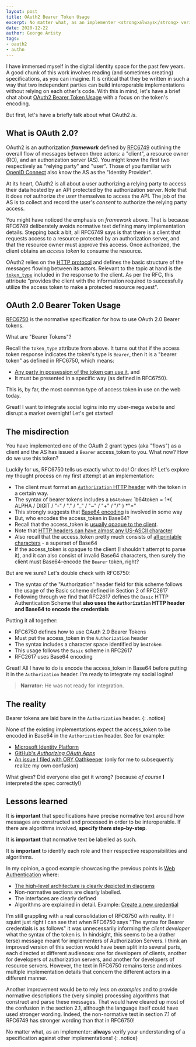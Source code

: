 ```yaml
---
layout: post
title: OAuth2 Bearer Token Usage
excerpt: No matter what, as an implementer <strong>always</strong> verify your understanding of a specification against other implementations.
date: 2020-12-22
author: George Aristy
tags:
- oauth2
- authn
---
```


I have immersed myself in the digital identity space for the past few years. A good chunk of this work
involves reading (and sometimes creating) specifications, as you can imagine. It is critical that they
be written in such a way that two independent parties can build interoperable implementations
without relying on each other's code. With this in mind, let's have a brief chat about
[OAuth2 Bearer Token Usage](https://tools.ietf.org/html/rfc6750) with a focus on the token's encoding.

But first, let's have a briefly talk about what OAuth2 _is_. 

## What is OAuth 2.0?

OAuth2 is an authorization **_framework_** defined by [RFC6749](https://tools.ietf.org/html/rfc6749) outlining
the overall flow of messages between three actors: a "client", a resource owner (RO), and an authorization server (AS).
You might know the first two respectively as "relying party" and "user". Those of you familiar with
[OpenID Connect](https://openid.net/specs/openid-connect-core-1_0.html) also know the AS as the "Identity Provider".

At its heart, OAuth2 is all about a user authorizing a relying party to access their data hosted by an API
protected by the authorization server. Note that it does _not_ authorize _the user_ themselves to access the
API. The job of the AS is to collect and record the user's _consent_ to authorize the relying party access.

You might have noticed the emphasis on _framework_ above. That is because RFC6749 deliberately avoids
normative text defining many implementation details. Stepping back a bit, all RFC6749 says is that there is a client
that requests access to a resource protected by an authorization server, and that the resource owner must
approve this access. Once authorized, the client obtains an _access token_ to consume the resource.

OAuth2 relies on the [HTTP protocol](https://tools.ietf.org/html/rfc2616) and defines the basic structure of the messages
flowing between its actors. Relevant to the topic at hand is the [`token_type`](https://tools.ietf.org/html/rfc6749#section-7.1)
included in the response to the client. As per the RFC, this attribute "provides the client with the information
required to successfully utilize the access token to make a protected resource request".

## OAuth 2.0 Bearer Token Usage

[RFC6750](https://tools.ietf.org/html/rfc6750) is the normative specification for how to use OAuth 2.0 Bearer tokens.

What are "Bearer Tokens"?

Recall the `token_type` attribute from above. It turns out that if the access token response indicates the token's type
is `Bearer`, then it is a "bearer token" as defined in RFC6750, which means:

* [Any party in possession of the token can use it](https://tools.ietf.org/html/rfc6750#section-1.2), and
* It must be presented in a specific way (as defined in RFC6750).

This is, by far, the most common type of access token in use on the web today.

Great! I want to integrate social logins into my uber-mega website and disrupt a market overnight!
Let's get started!

## The misdirection

You have implemented one of the OAuth 2 grant types (aka "flows") as a client and the AS has issued a `Bearer`
access_token to you. What now? How do we use this token?

Luckily for us, RFC6750 tells us exactly what to do! Or does it? Let's explore my thought process on my first attempt at an implementation:

* The client must format an [`Authorization` HTTP header](https://tools.ietf.org/html/rfc6750#section-2.1)
with the token in a certain way.
* The syntax of bearer tokens includes a `b64token`: `b64token = 1*( ALPHA / DIGIT / "-" / "." / "_" / "~" / "+" / "/" ) *"="
* This strongly suggests that [Base64 encoding](https://tools.ietf.org/html/rfc4648#section-4) is involved in some way
* But, who encodes the access_token in Base64?
* Recall that the access_token is [usually opaque to the client](https://tools.ietf.org/html/rfc6749#section-1.4).
* Note that [HTTP headers can have almost any US-ASCII character](https://tools.ietf.org/html/rfc7230#section-3.2.6)
* Also recall that the access_token pretty much consists of [all printable characters](https://tools.ietf.org/html/rfc6749#appendix-A.12) - a superset of Base64
* If the access_token is opaque to the client (I shouldn't attempt to parse it), and it can also consist of invalid Base64 characters, then surely the client must Base64-encode the `Bearer` token, right?

But are we sure? Let's double check with RFC6750:

* The syntax of the "Authorization" header field for this scheme follows the usage of the Basic scheme defined in Section 2 of RFC2617
* Following through we find that RFC2617 defines the `Basic` HTTP Authentication Scheme that **also uses the `Authorization` HTTP header and Base64 to encode the credentials**

Putting it all together:

* RFC6750 defines how to use OAuth 2.0 Bearer Tokens
* Must put the access_token in the `Authorization` header
* The syntax includes a character space identified by `b64token`
* This usage follows the `Basic` scheme in RFC2617
* RFC2617 uses Base64 encoding

Great! All I have to do is encode the access_token in Base64 before putting it in the `Authorization` header.
I'm ready to integrate my social logins!

> **Narrator:** He was not ready for integration.

## The reality

Bearer tokens are laid bare in the `Authorization` header.
{: .notice}

None of the existing implementations expect the access_token to be encoded in Base64 in the `Authorization` header.
See for example:

* [Microsoft Identity Platform](https://docs.microsoft.com/en-us/azure/active-directory/develop/v2-oauth2-auth-code-flow#use-the-access-token)
* [GitHub's _Authorizing OAuth Apps_](https://docs.github.com/en/free-pro-team@latest/developers/apps/authorizing-oauth-apps#3-use-the-access-token-to-access-the-api)
* [An issue I filed with ORY Oathkeeper](https://github.com/ory/oathkeeper/issues/597) (only for me to subsequently realize my own confusion)

What gives? Did everyone else get it wrong? (because _of course_ **I** interpreted the spec correctly!)

## Lessons learned

It is **important** that specifications have precise normative text around how messages are constructed
and processed in order to be interoperable. If there are algorithms involved, **specify them step-by-step**.

It is **important** that normative text be labelled as such.

It is **important** to identify each role and their respective responsibilities and algorithms.

In my opinion, a good example showcasing the previous points is [Web Authentication](https://www.w3.org/TR/webauthn)
where:

* [The high-level architecture is clearly depicted in diagrams](https://www.w3.org/TR/webauthn/#sctn-api)
* Non-normative sections are clearly labelled.
* The interfaces are clearly defined
* Algorithms are explained in detail. Example: [Create a new credential](https://www.w3.org/TR/webauthn/#sctn-createCredential)

I'm still grappling with a real consolidation of RFC6750 with reality. If I squint just right
I can see that when RFC6750 says "The syntax for Bearer credentials is as follows" it was unnecessarily informing
the _client developer_ what the syntax of the token is. In hindsight, this seems to be a (rather terse) message
meant for implementers of Authorization Servers. I think an improved version of this section would have been
split into several parts, each directed at different audiences: one for developers of clients, another for developers
of authorization servers, and another for developers of resource servers. However, the text in RFC6750 remains
terse and mixes multiple implementation details that concern the different actors in a different manner.

Another improvement would be to rely less on _examples_ and to provide normative descriptions the (very simple) processing algorithms
that construct and parse these messages. That would have cleared up most of the confusion in the section 2.1,
although the language itself could have used stronger wording. Indeed, the non-normative text in section 7.1 of RFC6749
has stronger wording than that in RFC6750!

No matter what, as an implementer: **always** verify your understanding of a specification against other implementations!
{: .notice}
